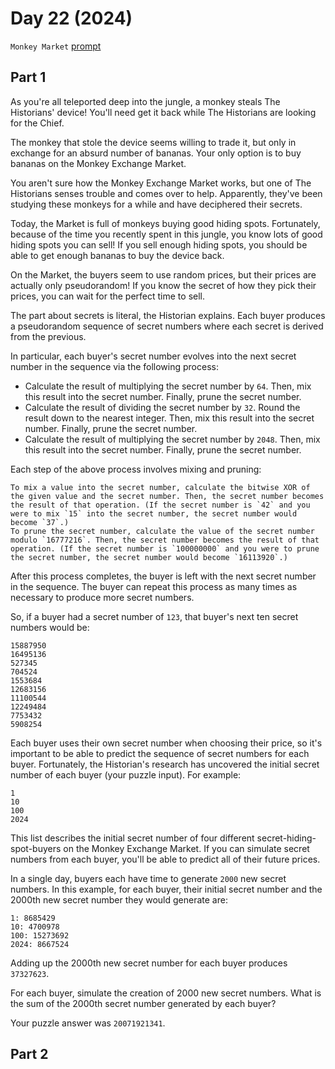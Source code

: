 # Day 22 (2024)

`Monkey Market` [prompt](https://adventofcode.com/2024/day/22)

## Part 1

As you're all teleported deep into the jungle, a monkey steals The Historians' device! You'll need get it back while The Historians are looking for the Chief.

The monkey that stole the device seems willing to trade it, but only in exchange for an absurd number of bananas. Your only option is to buy bananas on the Monkey Exchange Market.

You aren't sure how the Monkey Exchange Market works, but one of The Historians senses trouble and comes over to help. Apparently, they've been studying these monkeys for a while and have deciphered their secrets.

Today, the Market is full of monkeys buying good hiding spots. Fortunately, because of the time you recently spent in this jungle, you know lots of good hiding spots you can sell! If you sell enough hiding spots, you should be able to get enough bananas to buy the device back.

On the Market, the buyers seem to use random prices, but their prices are actually only pseudorandom! If you know the secret of how they pick their prices, you can wait for the perfect time to sell.

The part about secrets is literal, the Historian explains. Each buyer produces a pseudorandom sequence of secret numbers where each secret is derived from the previous.

In particular, each buyer's secret number evolves into the next secret number in the sequence via the following process:

* Calculate the result of multiplying the secret number by `64`. Then, mix this result into the secret number. Finally, prune the secret number.
* Calculate the result of dividing the secret number by `32`. Round the result down to the nearest integer. Then, mix this result into the secret number. Finally, prune the secret number.
* Calculate the result of multiplying the secret number by `2048`. Then, mix this result into the secret number. Finally, prune the secret number.

Each step of the above process involves mixing and pruning:

    To mix a value into the secret number, calculate the bitwise XOR of the given value and the secret number. Then, the secret number becomes the result of that operation. (If the secret number is `42` and you were to mix `15` into the secret number, the secret number would become `37`.)
    To prune the secret number, calculate the value of the secret number modulo `16777216`. Then, the secret number becomes the result of that operation. (If the secret number is `100000000` and you were to prune the secret number, the secret number would become `16113920`.)

After this process completes, the buyer is left with the next secret number in the sequence. The buyer can repeat this process as many times as necessary to produce more secret numbers.

So, if a buyer had a secret number of `123`, that buyer's next ten secret numbers would be:

```
15887950
16495136
527345
704524
1553684
12683156
11100544
12249484
7753432
5908254
```

Each buyer uses their own secret number when choosing their price, so it's important to be able to predict the sequence of secret numbers for each buyer. Fortunately, the Historian's research has uncovered the initial secret number of each buyer (your puzzle input). For example:

```
1
10
100
2024
```

This list describes the initial secret number of four different secret-hiding-spot-buyers on the Monkey Exchange Market. If you can simulate secret numbers from each buyer, you'll be able to predict all of their future prices.

In a single day, buyers each have time to generate `2000` new secret numbers. In this example, for each buyer, their initial secret number and the 2000th new secret number they would generate are:

```
1: 8685429
10: 4700978
100: 15273692
2024: 8667524
```

Adding up the 2000th new secret number for each buyer produces `37327623`.

For each buyer, simulate the creation of 2000 new secret numbers. What is the sum of the 2000th secret number generated by each buyer?

Your puzzle answer was `20071921341`.

## Part 2